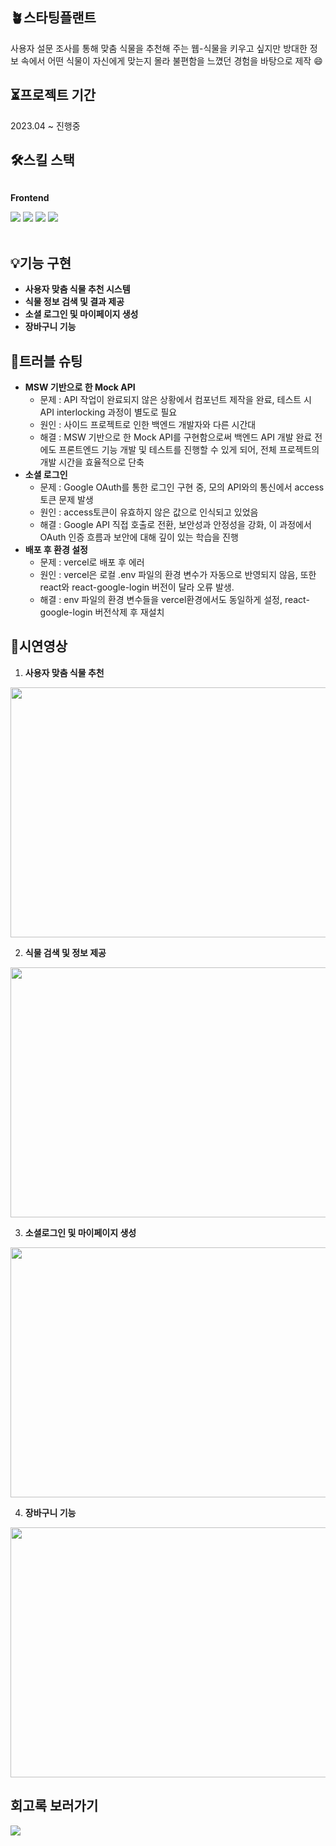 ## 🪴스타팅플랜트
사용자 설문 조사를 통해 맞춤 식물을 추천해 주는 웹-식물을 키우고 싶지만 방대한 정보 속에서 어떤 식물이 자신에게 맞는지 몰라 불편함을 느꼈던 경험을 바탕으로 제작 :smile:

## ⏳프로젝트 기간 
2023.04 ~ 진행중

## 🛠️스킬 스택 
<div style="display:flex; flex-direction:column; align-items:flex-start;">
    <p><strong>Frontend</strong></p>
    <div>
        <img src="https://img.shields.io/badge/React-61DAFB?style=flat-square&logo=React&logoColor=white">
        <img src="https://img.shields.io/badge/Recoil-3578E5?style=flat-square&logo=Recoil&logoColor=white"> 
        <img src="https://img.shields.io/badge/Swiper-6332F6?style=flat-square&logo=Swiper&logoColor=white"> 
        <img src="https://img.shields.io/badge/Vercel-000000?style=flat-square&logo=Vercel&logoColor=white"> 
    </div><br/>
</div>

## 💡기능 구현
* **사용자 맞춤 식물 추천 시스템**
* **식물 정보 검색 및 결과 제공**
* **소셜 로그인 및 마이페이지 생성**
* **장바구니 기능**


## 📌트러블 슈팅
* **MSW 기반으로 한 Mock API**
  * 문제 :  API 작업이 완료되지 않은 상황에서 컴포넌트 제작을 완료, 테스트 시 API interlocking 과정이 별도로 필요
  * 원인 : 사이드 프로젝트로 인한 백엔드 개발자와 다른 시간대
  * 해결 : MSW 기반으로 한 Mock API를 구현함으로써 백엔드 API 개발 완료 전에도 프론트엔드 기능 개발 및 테스트를 진행할 수 있게 되어, 전체 프로젝트의 개발 시간을 효율적으로 단축
* **소셜 로그인**
  * 문제 : Google OAuth를 통한 로그인 구현 중, 모의 API와의 통신에서 access 토큰 문제 발생
  * 원인 : access토큰이 유효하지 않은 값으로 인식되고 있었음
  * 해결 : Google API 직접 호출로 전환, 보안성과 안정성을 강화, 이 과정에서 OAuth 인증 흐름과 보안에 대해 깊이 있는 학습을 진행
* **배포 후 환경 설정**
  * 문제 : vercel로 배포 후 에러
  * 원인 : vercel은 로컬 .env 파일의 환경 변수가 자동으로 반영되지 않음, 또한 react와 react-google-login 버전이 달라 오류 발생.
  * 해결 : env 파일의 환경 변수들을 vercel환경에서도 동일하게 설정, react-google-login 버전삭제 후 재설치

## 📌시연영상 
 1. **사용자 맞춤 식물 추천** 
<p align="left">
  <img src="https://github.com/doyi0107/starting_plant/assets/93458143/bec55871-f40b-4f0f-814f-0420b6f19df1" width="700" height="400">
</p>

 2. **식물 검색 및 정보 제공**
<p align="left">
  <img src="https://github.com/doyi0107/starting_plant/assets/93458143/6914abb6-3738-4508-85bc-26da6c59773a" width="700" height="400">
</p>

 3. **소셜로그인 및 마이페이지 생성**
<p align="left">
  <img src="https://github.com/doyi0107/starting_plant/assets/93458143/da457bdc-e705-431d-b26e-05134de6efb5" width="700" height="400">
</p>

 4. **장바구니 기능**
<p align="left">
  <img src="https://github.com/doyi0107/starting_plant/assets/93458143/82bdb5b6-72d0-44ed-ad50-1fc53f0932be" width="700" height="400">
</p>

## 회고록 보러가기 
 <a href="https://2-doooo-2.tistory.com/170">
      <img src="https://img.shields.io/badge/Tistory-E74C3C?style=flat-square&logo=tistory&logoColor=white"> 
 </a>




